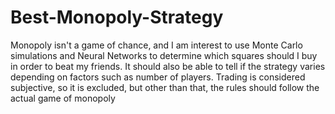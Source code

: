 # Best-Monopoly-Strategy

Monopoly isn't a game of chance, and I am interest to use Monte Carlo simulations and Neural Networks to determine which squares should I buy in order to beat my friends. It should also be able to tell if the strategy varies depending on factors such as number of players. Trading is considered subjective, so it is excluded, but other than that, the rules should follow the actual game of monopoly

